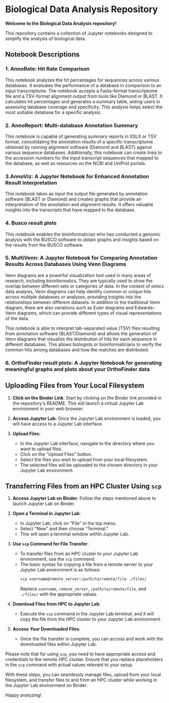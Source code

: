 # Biological Data Analysis Repository

**Welcome to the Biological Data Analysis repository!**

This repository contains a collection of Jupyter notebooks designed to simplify the analysis of biological data.

## Notebook Descriptions

### 1. AnnoRate: Hit Rate Comparison

This notebook analyzes the hit percentages for sequences across various databases. It evaluates the performance of a database in comparison to an input transcriptome. The notebook accepts a Fasta-format transcriptome file and a TSV-format alignment output from tools like Diamond or BLAST. It calculates hit percentages and generates a summary table, aiding users in assessing database coverage and specificity. This analysis helps select the most suitable database for a specific analysis.

### 2. AnnoReport: Multi-database Annotation Summary

This notebook is capable of generating summary reports in XSLX or TSV format, consolidating the annotation results of a specific transcriptome obtained by running alignment software (Diamond and BLAST) against various sequence databases. Additionally, this notebook can create links to the accession numbers for the input transcript sequences that mapped to the database, as well as resources on the NCBI and UniProt portals.

### 3.AnnoViz: A Jupyter Notebook for Enhanced Annotation Result Interpretation

This notebook takes as input the output file generated by annotation software (BLAST or Diamond) and creates graphs that provide an interpretation of the annotation and alignment results. It offers valuable insights into the transcripts that have mapped to the database.

### 4. Busco result plots

This notebook enables the bioinformatician who has conducted a genomic analysis with the BUSCO software to obtain graphs and insights based on the results from the BUSCO software.

### 5. MultiVenn: A Jupyter Notebook for Comparing Annotation Results Across Databases Using Venn Diagrams

Venn diagrams are a powerful visualization tool used in many areas of research, including bioinformatics. They are typically used to show the overlap between different sets or categories of data. In the context of omics data analysis, Venn diagrams can help identify common or unique hits across multiple databases or analyses, providing insights into the relationships between different datasets. In addition to the traditional Venn diagram, there are also variations such as Euler diagrams and Edwards-Venn diagrams, which can provide different types of visual representations of the data.

This notebook is able to interpret tab-separated value (TSV) files resulting from annotation software (BLAST/Diamond) and allows the generation of Venn diagrams that visualize the distribution of hits for each sequence in different databases. This allows biologists or bioinformaticians to verify the common hits among databases and how the matches are distributed.

### 6. OrthoFinder result plots: A Jupyter Notebook for generating meaningful graphs and plots about your OrthoFinder data


## Uploading Files from Your Local Filesystem

1. **Click on the Binder Link**: Start by clicking on the Binder link provided in the repository's README. This will launch a virtual Jupyter Lab environment in your web browser.

2. **Access Jupyter Lab**: Once the Jupyter Lab environment is loaded, you will have access to a Jupyter Lab interface.

3. **Upload Files**:
    - In the Jupyter Lab interface, navigate to the directory where you want to upload files.
    - Click on the "Upload Files" button.
    - Select the files you wish to upload from your local filesystem.
    - The selected files will be uploaded to the chosen directory in your Jupyter Lab environment.

## Transferring Files from an HPC Cluster Using `scp`

1. **Access Jupyter Lab on Binder**: Follow the steps mentioned above to launch Jupyter Lab on Binder.

2. **Open a Terminal in Jupyter Lab**:
    - In Jupyter Lab, click on "File" in the top menu.
    - Select "New" and then choose "Terminal."
    - This will open a terminal window within Jupyter Lab.

3. **Use `scp` Command for File Transfer**:
    - To transfer files from an HPC cluster to your Jupyter Lab environment, use the `scp` command.
    - The basic syntax for copying a file from a remote server to your Jupyter Lab environment is as follows:
      ```bash
      scp username@remote_server:/path/to/remote/file ./files/
      ```
      Replace `username`, `remote_server`, `/path/to/remote/file`, and `./files/` with the appropriate values.
    
4. **Download Files from HPC to Jupyter Lab**:
    - Execute the `scp` command in the Jupyter Lab terminal, and it will copy the file from the HPC cluster to your Jupyter Lab environment.
    
5. **Access Your Downloaded Files**:
    - Once the file transfer is complete, you can access and work with the downloaded files within Jupyter Lab.

Please note that for using `scp`, you need to have appropriate access and credentials to the remote HPC cluster. Ensure that you replace placeholders in the `scp` command with actual values relevant to your setup.

With these steps, you can seamlessly manage files, upload from your local filesystem, and transfer files to and from an HPC cluster while working in the Jupyter Lab environment on Binder.


Happy analyzing!
